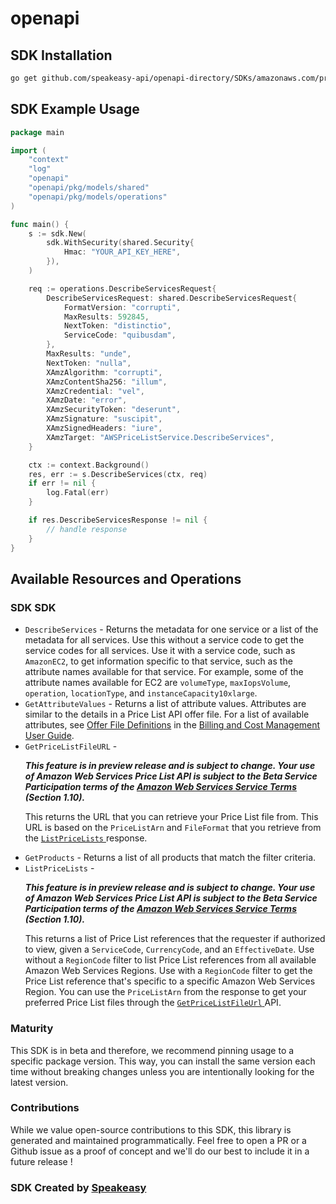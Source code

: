 # openapi

<!-- Start SDK Installation -->
## SDK Installation

```bash
go get github.com/speakeasy-api/openapi-directory/SDKs/amazonaws.com/pricing/2017-10-15/go
```
<!-- End SDK Installation -->

## SDK Example Usage
<!-- Start SDK Example Usage -->
```go
package main

import (
    "context"
    "log"
    "openapi"
    "openapi/pkg/models/shared"
    "openapi/pkg/models/operations"
)

func main() {
    s := sdk.New(
        sdk.WithSecurity(shared.Security{
            Hmac: "YOUR_API_KEY_HERE",
        }),
    )

    req := operations.DescribeServicesRequest{
        DescribeServicesRequest: shared.DescribeServicesRequest{
            FormatVersion: "corrupti",
            MaxResults: 592845,
            NextToken: "distinctio",
            ServiceCode: "quibusdam",
        },
        MaxResults: "unde",
        NextToken: "nulla",
        XAmzAlgorithm: "corrupti",
        XAmzContentSha256: "illum",
        XAmzCredential: "vel",
        XAmzDate: "error",
        XAmzSecurityToken: "deserunt",
        XAmzSignature: "suscipit",
        XAmzSignedHeaders: "iure",
        XAmzTarget: "AWSPriceListService.DescribeServices",
    }

    ctx := context.Background()
    res, err := s.DescribeServices(ctx, req)
    if err != nil {
        log.Fatal(err)
    }

    if res.DescribeServicesResponse != nil {
        // handle response
    }
}
```
<!-- End SDK Example Usage -->

<!-- Start SDK Available Operations -->
## Available Resources and Operations

### SDK SDK

* `DescribeServices` - Returns the metadata for one service or a list of the metadata for all services. Use this without a service code to get the service codes for all services. Use it with a service code, such as <code>AmazonEC2</code>, to get information specific to that service, such as the attribute names available for that service. For example, some of the attribute names available for EC2 are <code>volumeType</code>, <code>maxIopsVolume</code>, <code>operation</code>, <code>locationType</code>, and <code>instanceCapacity10xlarge</code>.
* `GetAttributeValues` - Returns a list of attribute values. Attributes are similar to the details in a Price List API offer file. For a list of available attributes, see <a href="https://docs.aws.amazon.com/awsaccountbilling/latest/aboutv2/reading-an-offer.html#pps-defs">Offer File Definitions</a> in the <a href="https://docs.aws.amazon.com/awsaccountbilling/latest/aboutv2/billing-what-is.html">Billing and Cost Management User Guide</a>.
* `GetPriceListFileURL` - <p> <i> <b>This feature is in preview release and is subject to change. Your use of Amazon Web Services Price List API is subject to the Beta Service Participation terms of the <a href="https://aws.amazon.com/service-terms/">Amazon Web Services Service Terms</a> (Section 1.10).</b> </i> </p> <p>This returns the URL that you can retrieve your Price List file from. This URL is based on the <code>PriceListArn</code> and <code>FileFormat</code> that you retrieve from the <a href="https://docs.aws.amazon.com/aws-cost-management/latest/APIReference/API_pricing_ListPriceLists.html"> <code>ListPriceLists</code> </a> response. </p>
* `GetProducts` - Returns a list of all products that match the filter criteria.
* `ListPriceLists` - <p> <i> <b>This feature is in preview release and is subject to change. Your use of Amazon Web Services Price List API is subject to the Beta Service Participation terms of the <a href="https://aws.amazon.com/service-terms/">Amazon Web Services Service Terms</a> (Section 1.10).</b> </i> </p> <p>This returns a list of Price List references that the requester if authorized to view, given a <code>ServiceCode</code>, <code>CurrencyCode</code>, and an <code>EffectiveDate</code>. Use without a <code>RegionCode</code> filter to list Price List references from all available Amazon Web Services Regions. Use with a <code>RegionCode</code> filter to get the Price List reference that's specific to a specific Amazon Web Services Region. You can use the <code>PriceListArn</code> from the response to get your preferred Price List files through the <a href="https://docs.aws.amazon.com/aws-cost-management/latest/APIReference/API_pricing_GetPriceListFileUrl.html"> <code>GetPriceListFileUrl</code> </a> API.</p>
<!-- End SDK Available Operations -->

### Maturity

This SDK is in beta and therefore, we recommend pinning usage to a specific package version.
This way, you can install the same version each time without breaking changes unless you are intentionally
looking for the latest version.

### Contributions

While we value open-source contributions to this SDK, this library is generated and maintained programmatically.
Feel free to open a PR or a Github issue as a proof of concept and we'll do our best to include it in a future release !

### SDK Created by [Speakeasy](https://docs.speakeasyapi.dev/docs/using-speakeasy/client-sdks)
